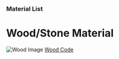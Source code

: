 ### Material List

# Wood/Stone Material
![Wood Image](https://github.com/Shonshyn/BS-Tools-for-Mappers/blob/main/Geo%20Materials/wood.png)
[Wood Code](https://github.com/Shonshyn/BS-Tools-for-Mappers/blob/main/Geo%20Materials/wood.ts)
